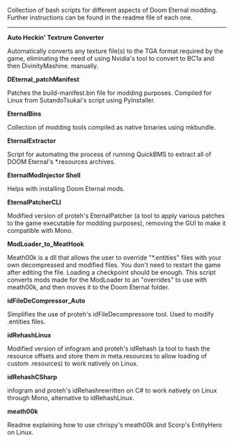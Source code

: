 Collection of bash scripts for different aspects of Doom Eternal modding. Further instructions can be found in the readme file of each one.

------------------------

**Auto Heckin' Textrure Converter**

Automatically converts any texture file(s) to the TGA format required by the game, eliminating the need of using Nvidia's tool to convert to BC1a and then DivinityMashine. manually.

**DEternal_patchManifest**

Patches the build-manifest.bin file for modding purposes. Compiled for Linux from SutandoTsukai's script using PyInstaller.

**EternalBins**

Collection of modding tools compiled as native binaries using mkbundle.

**EternalExtractor**

Script for automating the process of running QuickBMS to extract all of DOOM Eternal's \*.resources archives.

**EternalModInjector Shell**

Helps with installing Doom Eternal mods.

**EternalPatcherCLI**

Modified version of proteh's EternalPatcher (a tool to apply various patches to the game executable for modding purposes), removing the GUI to make it compatible with Mono.

**ModLoader_to_MeatHook**

Meath00k is a dll that allows the user to override "\*.entities" files with your own decompressed and modified files. You don't need to restart the game after editing the file. Loading a checkpoint should be enough. This script converts mods made for the ModLoader to an "overrides" to use with meath00k, and then moves it to the Doom Eternal folder.

**idFileDeCompressor_Auto**

Simplifies the use of proteh's idFileDecompressore tool. Used to modify .entities files.

**idRehashLinux**

Modified version of infogram and proteh's idRehash (a tool to hash the resource offsets and store them in meta.resources to allow loading of custom .resources) to work natively on Linux.

**idRehashCSharp**

infogram and proteh's idRehashrewritten on C# to work natively on Linux through Mono, alternative to idRehashLinux.

**meath00k**

Readme explaining how to use chrispy's meath00k and Scorp's EntityHero on Linux.
